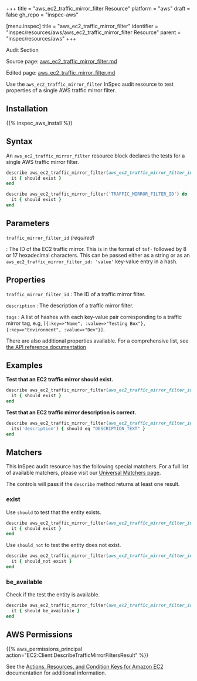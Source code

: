 +++
title = "aws_ec2_traffic_mirror_filter Resource"
platform = "aws"
draft = false
gh_repo = "inspec-aws"

[menu.inspec]
title = "aws_ec2_traffic_mirror_filter"
identifier = "inspec/resources/aws/aws_ec2_traffic_mirror_filter Resource"
parent = "inspec/resources/aws"
+++

<div class="admonition-note">
<p class="admonition-note-title">Audit Section</p>
<div class="admonition-note-text">
<p>Source page: <a href="https://github.com/inspec/inspec-aws/blob/main/docs/resources/aws_ec2_traffic_mirror_filter.md">aws_ec2_traffic_mirror_filter.md</a></p>
<p>Edited page: <a href="https://github.com/ianmadd/inspec-aws/blob/im/hugo/docs-chef-io/content/inspec/resources/aws_ec2_traffic_mirror_filter.md">aws_ec2_traffic_mirror_filter.md</a></p>
</div>
</div>



Use the `aws_ec2_traffic_mirror_filter` InSpec audit resource to test properties of a single AWS traffic mirror filter.

## Installation

{{% inspec_aws_install %}}

## Syntax

An `aws_ec2_traffic_mirror_filter` resource block declares the tests for a single AWS traffic mirror filter.

```ruby
describe aws_ec2_traffic_mirror_filter(aws_ec2_traffic_mirror_filter_id: 'TRAFFIC_MIRROR_FILTER_ID') do
  it { should exist }
end
```

```ruby
describe aws_ec2_traffic_mirror_filter('TRAFFIC_MIRROR_FILTER_ID') do
  it { should exist }
end
```

## Parameters

`traffic_mirror_filter_id` _(required)_

: The ID of the EC2 traffic mirror. This is in the format of `tmf-` followed by 8 or 17 hexadecimal characters.
  This can be passed either as a string or as an `aws_ec2_traffic_mirror_filter_id: 'value'` key-value entry in a hash.

## Properties

`traffic_mirror_filter_id`
: The ID of a traffic mirror filter.

`description`
: The description of a traffic mirror filter.

`tags`
: A list of hashes with each key-value pair corresponding to a traffic mirror tag, e.g, `[{:key=>"Name", :value=>"Testing Box"}, {:key=>"Environment", :value=>"Dev"}]`.

There are also additional properties available. For a comprehensive list, see [the API reference documentation](https://docs.aws.amazon.com/AWSEC2/latest/APIReference/API_TrafficMirrorFilter.html)

## Examples

**Test that an EC2 traffic mirror should exist.**

```ruby
describe aws_ec2_traffic_mirror_filter(aws_ec2_traffic_mirror_filter_id: 'TRAFFIC_MIRROR_FILTER_ID') do
  it { should exist }
end
```

**Test that an EC2 traffic mirror description is correct.**

```ruby
describe aws_ec2_traffic_mirror_filter(aws_ec2_traffic_mirror_filter_id: 'TRAFFIC_MIRROR_FILTER_ID') do
  its('description') { should eq "DESCRIPTION_TEXT" }
end
```

## Matchers

This InSpec audit resource has the following special matchers. For a full list of available matchers, please visit our [Universal Matchers page](https://www.inspec.io/docs/reference/matchers/).

The controls will pass if the `describe` method returns at least one result.

### exist

Use `should` to test that the entity exists.

```ruby
describe aws_ec2_traffic_mirror_filter(aws_ec2_traffic_mirror_filter_id: 'TRAFFIC_MIRROR_FILTER_ID') do
  it { should exist }
end
```

Use `should_not` to test the entity does not exist.

```ruby
describe aws_ec2_traffic_mirror_filter(aws_ec2_traffic_mirror_filter_id: 'TRAFFIC_MIRROR_FILTER_ID') do
  it { should_not exist }
end
```

### be_available

Check if the test the entity is available.

```ruby
describe aws_ec2_traffic_mirror_filter(aws_ec2_traffic_mirror_filter_id: 'TRAFFIC_MIRROR_FILTER_ID') do
  it { should be_available }
end
```

## AWS Permissions

{{% aws_permissions_principal action="EC2:Client:DescribeTrafficMirrorFiltersResult" %}}

See the [Actions, Resources, and Condition Keys for Amazon EC2](https://docs.aws.amazon.com/IAM/latest/UserGuide/list_amazonec2.html) documentation for additional information.
